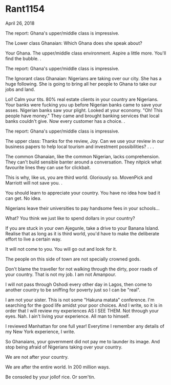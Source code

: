# Rant1154


April 26, 2018

The report: Ghana's upper/middle class is impressive.

The Lower class Ghanaian: Which Ghana does she speak about?

Your Ghana. The upper/middle class environment. Aspire a little more. You'll find the bubble.
.

The report: Ghana's upper/middle class is impressive.

The Ignorant class Ghanaian: Nigerians are taking over our city. She has a huge following. She is going to bring all her people to Ghana to take our jobs and land.

Lol! Calm your tits. 80% real estate clients in your country are Nigerians. Your banks were fucking you up before Nigerian banks came to save your asses.
Nigerian banks saw your plight. Looked at your economy. "Oh! This people have money." They came and brought banking services that local banks couldn't give. Now every customer has a choice.
.

The report: Ghana's upper/middle class is impressive.

The upper class: Thanks for the review, Joy. Can we use your review in our business papers to help local tourism and investment possibilities?
.
.
.

The common Ghanaian, like the common Nigerian, lacks comprehension. They can't build sensible banter around a conversation. They nitpick what favourite lines they can use for clickbait.

This is why, like us, you are third world. Gloriously so. MovenPick and Marriott will not save you.
.

You should learn to appreciate your country. You have no idea how bad it can get. No idea.

Nigerians leave their universities to pay handsome fees in your schools...

What? You think we just like to spend dollars in your country?

If you are stuck in your own Ajegunle, take a drive to your Banana Island. Realise that as long as it is third world, you'd have to make the deliberate effort to live a certain way.

It will not come to you. You will go out and look for it.

The people on this side of town are not specially crowned gods.

Don't blame the traveller for not walking through the dirty, poor roads of your country. That is not my job. I am not Amanpour.

I will not pass through Oshodi every other day in Lagos, then come to another country to be sniffing for poverty just so I can be "real".

I am not your sister. This is not some "Hakuna matata" conference. I'm searching for the good life amidst your poor choices. And I write, so it is in order that I will review my experiences AS I SEE THEM. Not through your eyes. Nah. I ain't living your experience. All man to himself.

I reviewed Manhattan for one full year! Everytime I remember any details of my New York experience, I write.

So Ghanaians, your government did not pay me to launder its image. And stop being afraid of Nigerians taking over your country.

We are not after your country.

We are after the entire world. In 200 million ways.

Be consoled by your jollof rice. Or som'tin.
